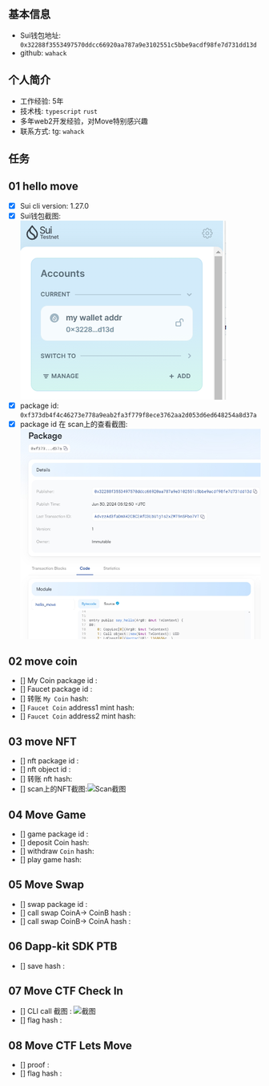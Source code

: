 ## 基本信息
- Sui钱包地址: `0x32288f3553497570ddcc66920aa787a9e3102551c5bbe9acdf98fe7d731dd13d`
- github: `wahack`

## 个人简介
- 工作经验: 5年
- 技术栈: `typescript` `rust`
- 多年web2开发经验，对Move特别感兴趣
- 联系方式: tg: `wahack` 

## 任务

##   01 hello move  
- [x] Sui cli version:  1.27.0
- [x] Sui钱包截图: ![Sui钱包截图](./images/wallet.png)
- [x] package id: `0xf373db4f4c46273e778a9eab2fa3f779f8ece3762aa2d053d6ed648254a8d37a`
- [x] package id 在 scan上的查看截图:![Scan截图](./images/task1.png)

##   02 move coin
- [] My Coin package id : 
- [] Faucet package id : 
- [] 转账 `My Coin` hash:
- [] `Faucet Coin` address1 mint hash:
- [] `Faucet Coin` address2 mint hash:

##   03 move NFT
- [] nft package id :
- [] nft object id : 
- [] 转账 nft  hash:
- [] scan上的NFT截图:![Scan截图](./images/你的图片地址)

##   04 Move Game
- [] game package id :
- [] deposit Coin hash:
- [] withdraw `Coin` hash:
- [] play game hash:

##   05 Move Swap
- [] swap package id :
- [] call swap CoinA-> CoinB  hash :
- [] call swap CoinB-> CoinA  hash :

##   06 Dapp-kit SDK PTB
- [] save hash :

##   07 Move CTF Check In
- [] CLI call 截图 : ![截图](./images/你的图片地址)
- [] flag hash :

##   08 Move CTF Lets Move
- [] proof : 
- [] flag hash :
